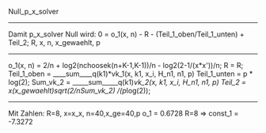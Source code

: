 Null_p_x_solver
___________________________________________________________________________
Damit p_x_solver Null wird:
0 = o_1(x, n) - R - (Teil_1_oben/Teil_1_unten) + Teil_2;
R, x, n, x_gewaehlt, p
_________________________
o_1(x, n) =     2/n + log2(nchoosek(n+K-1,K-1))/n - log2(2-1/(x*x'))/n;
R =             R;
Teil_1_oben =   ____sum____q(k1)*vk_1(x, k1, x_i, H_n1, n1, p)
Teil_1_unten =  p * log(2);
Sum_vk_2 =      _____sum_____q(k1)*vk_2(x, k1, x_i, H_n1, n1, p)
Teil_2 =        x(x_gewaehlt)*sqrt(2/n*Sum_vk_2) /(p*log(2));
___________________________________________________________________________
Mit Zahlen: R=8, x=x_x, n=40,x_ge=40,p
o_1 = 0.6728       R=8         =>   const_1 = -7.3272
